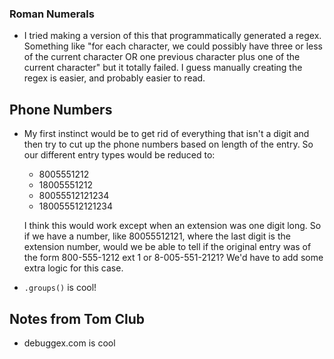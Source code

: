 ### Roman Numerals

* I tried making a version of this that programmatically generated a regex. Something like "for each character, we could possibly have three or less of the current character OR one previous character plus one of the current character" but it totally failed. I guess manually creating the regex is easier, and probably easier to read.

## Phone Numbers

* My first instinct would be to get rid of everything that isn't a digit and then try to cut up the phone numbers based on length of the entry. So our different entry types would be reduced to:

    * 8005551212
    * 18005551212
    * 80055512121234
    * 180055512121234
    
    I think this would work except when an extension was one digit long. So if we have a number, like 80055512121, where the last digit is the extension number, would we be able to tell if the original entry was of the form 800-555-1212 ext 1 or 8-005-551-2121? We'd have to add some extra logic for this case.

* `.groups()` is cool!

## Notes from Tom Club

* debuggex.com is cool